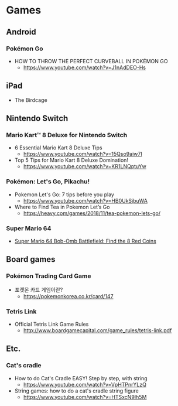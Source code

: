 # Games
## Android
### Pokémon Go
* HOW TO THROW THE PERFECT CURVEBALL IN POKÉMON GO
  * https://www.youtube.com/watch?v=J1nAdDEO-Hs

## iPad
* The Birdcage

## Nintendo Switch
### Mario Kart™ 8 Deluxe for Nintendo Switch
* 6 Essential Mario Kart 8 Deluxe Tips
  * https://www.youtube.com/watch?v=15Qso9aiw7I
* Top 5 Tips for Mario Kart 8 Deluxe Domination!
  * https://www.youtube.com/watch?v=KR1LNQptuYw
### Pokémon: Let's Go, Pikachu!
* Pokemon Let's Go: 7 tips before you play
  * https://www.youtube.com/watch?v=HB0UkSjbuWA
* Where to Find Tea in Pokemon Let’s Go
  * https://heavy.com/games/2018/11/tea-pokemon-lets-go/
### Super Mario 64
* [Super Mario 64 Bob-Omb Battlefield: Find the 8 Red Coins](https://www.youtube.com/watch?v=v-taBgcYqVI)

## Board games
### Pokémon Trading Card Game
* 포켓몬 카드 게임이란?
  * https://pokemonkorea.co.kr/card/147
### Tetris Link
* Official Tetris Link Game Rules
  * http://www.boardgamecapital.com/game_rules/tetris-link.pdf

## Etc.
### Cat's cradle
* How to do Cat's Cradle EASY! Step by step, with string
  * https://www.youtube.com/watch?v=VpHTPnrYLzQ
* String games: how to do a cat's cradle string figure
  * https://www.youtube.com/watch?v=HTSxcN9Ih5M
